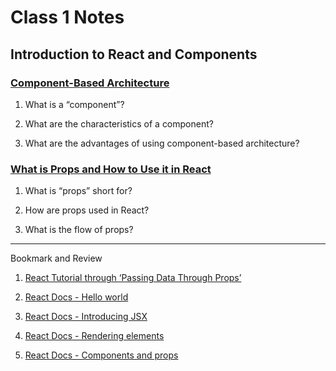 # Class 1 Notes

## Introduction to React and Components

### [Component-Based Architecture](https://www.tutorialspoint.com/software_architecture_design/component_based_architecture.htm)

1. What is a “component”?

1. What are the characteristics of a component?

1. What are the advantages of using component-based architecture?

### [What is Props and How to Use it in React](https://itnext.io/what-is-props-and-how-to-use-it-in-react-da307f500da0#:~:text=%E2%80%9CProps%E2%80%9D%20is%20a%20special%20keyword,way%20from%20parent%20to%20child)

1. What is “props” short for?

1. How are props used in React?

1. What is the flow of props?

---

Bookmark and Review

1. [React Tutorial through ‘Passing Data Through Props’](https://reactjs.org/tutorial/tutorial.html)

1. [React Docs - Hello world](https://reactjs.org/docs/hello-world.html)

1. [React Docs - Introducing JSX](https://reactjs.org/docs/introducing-jsx.html)

1. [React Docs - Rendering elements](https://reactjs.org/docs/rendering-elements.html)

1. [React Docs - Components and props](https://reactjs.org/docs/components-and-props.html)

